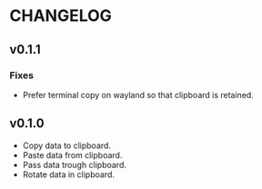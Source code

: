 # CHANGELOG

## v0.1.1
### Fixes
- Prefer terminal copy on wayland so that clipboard is retained.

## v0.1.0
- Copy data to clipboard.
- Paste data from clipboard.
- Pass data trough clipboard.
- Rotate data in clipboard.
